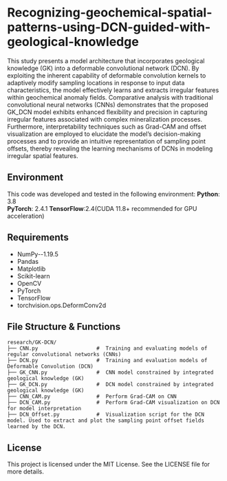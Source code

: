 # Recognizing-geochemical-spatial-patterns-using-DCN-guided-with-geological-knowledge
This study presents a model architecture that incorporates geological knowledge (GK) into a deformable convolutional network (DCN). By exploiting the inherent capability of deformable convolution kernels to adaptively modify sampling locations in response to input data characteristics, the model effectively learns and extracts irregular features within geochemical anomaly fields. Comparative analysis with traditional convolutional neural networks (CNNs) demonstrates that the proposed GK_DCN model exhibits enhanced flexibility and precision in capturing irregular features associated with complex mineralization processes. Furthermore, interpretability techniques such as Grad-CAM and offset visualization are employed to elucidate the model’s decision-making processes and to provide an intuitive representation of sampling point offsets, thereby revealing the learning mechanisms of DCNs in modeling irregular spatial features.

## Environment
This code was developed and tested in the following environment:
**Python**: 3.8  
**PyTorch**: 2.4.1  **TensorFlow**:2.4(CUDA 11.8+ recommended for GPU acceleration)  

## Requirements
- NumPy--1.19.5
- Pandas
- Matplotlib
- Scikit-learn
- OpenCV
- PyTorch
- TensorFlow
- torchvision.ops.DeformConv2d

## File Structure & Functions
```
research/GK-DCN/
├── CNN.py                   #  Training and evaluating models of regular convolutional networks (CNNs)
├── DCN.py                   #  Training and evaluation models of Deformable Convolution (DCN)  
├── GK_CNN.py                #  CNN model constrained by integrated geological knowledge (GK)
├── GK_DCN.py                #  DCN model constrained by integrated geological knowledge (GK)
├── CNN_CAM.py               #  Perform Grad-CAM on CNN
├── DCN_CAM.py               #  Perform Grad-CAM visualization on DCN for model interpretation
├── DCN_Offset.py            #  Visualization script for the DCN model. Used to extract and plot the sampling point offset fields learned by the DCN.
```
     
## License
This project is licensed under the MIT License. See the LICENSE file for more details.
